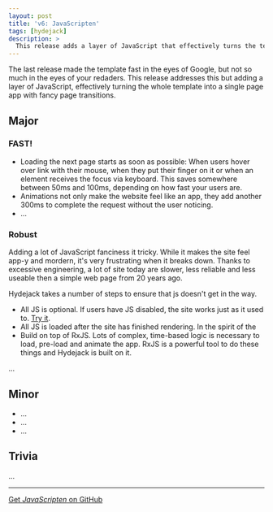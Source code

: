 ```yaml
---
layout: post
title: 'v6: JavaScripten'
tags: [hydejack]
description: >
  This release adds a layer of JavaScript that effectively turns the template into a singe page app*.
---
```


The last release made the template fast in the eyes of Google, but not so much in the eyes of your redaders.
This release addresses this but adding a layer of JavaScript, effectively turning the whole template into a single page app with fancy page transitions.

## Major

### FAST!
* Loading the next page starts as soon as possible: When users hover over link with their mouse, when they put their finger on it or when an element receives the focus via keyboard. This saves somewhere between 50ms and 100ms, depending on how fast your users are.
* Animations not only make the website feel like an app, they add another 300ms to complete the request without the user noticing.
* ...

### Robust
Adding a lot of JavaScript fanciness it tricky. While it makes the site feel app-y and mordern, it's very frustrating when it breaks down. Thanks to excessive engineering, a lot of site today are slower, less reliable and less useable then a simple web page from 20 years ago.

Hydejack takes a number of steps to ensure that js doesn't get in the way.

* All JS is optional. If users have JS disabled, the site works just as it used to. [Try it]().
* All JS is loaded after the site has finished rendering. In the spirit of the
* Build on top of RxJS. Lots of complex, time-based logic is necessary to load, pre-load and animate the app. RxJS is a powerful tool to do these things and Hydejack is built on it.

...


## Minor

* ...
* ...
* ...

## Trivia

...

***

[Get *JavaScripten* on GitHub](https://github.com/qwtel/hydejack/releases/tag/v6.0.0)

